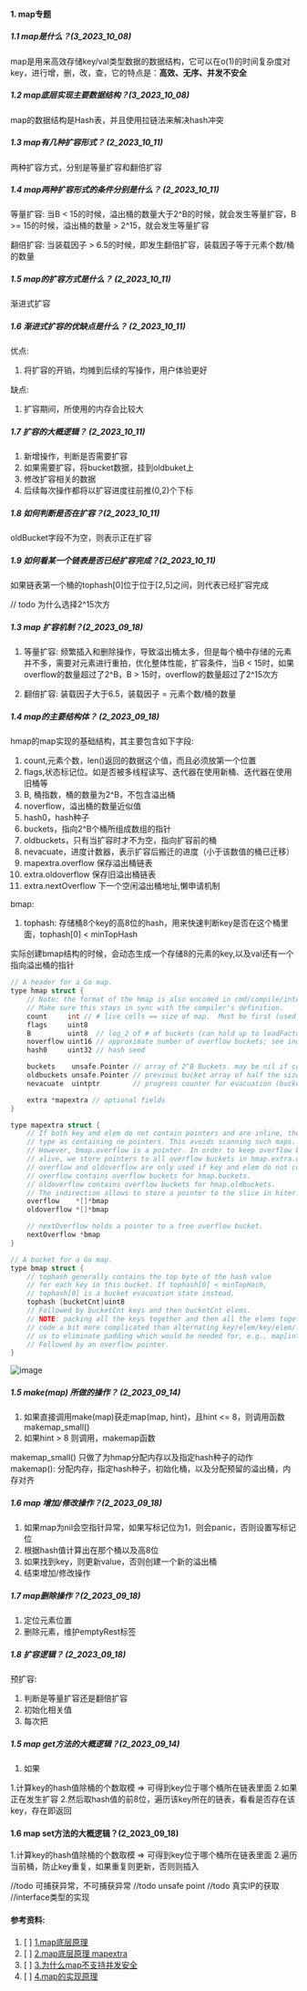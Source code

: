 #### 1. map专题

##### 1.1 map是什么？(3_2023_10_08)
map是用来高效存储key/val类型数据的数据结构，它可以在o(1)的时间复杂度对key，进行增，删，改，查，它的特点是：**高效、无序、并发不安全**


##### 1.2 map底层实现主要数据结构？(3_2023_10_08)
map的数据结构是Hash表，并且使用拉链法来解决hash冲突


##### 1.3 map有几种扩容形式？ (2_2023_10_11)
两种扩容方式，分别是等量扩容和翻倍扩容

##### 1.4 map两种扩容形式的条件分别是什么？ (2_2023_10_11)
等量扩容: 当B < 15的时候，溢出桶的数量大于2^B的时候，就会发生等量扩容，B >= 15的时候，溢出桶的数量 > 2^15，就会发生等量扩容

翻倍扩容: 当装载因子 > 6.5的时候，即发生翻倍扩容，装载因子等于元素个数/桶的数量


##### 1.5 map的扩容方式是什么？  (2_2023_10_11)
渐进式扩容

##### 1.6 渐进式扩容的优缺点是什么？  (2_2023_10_11)
优点:
1. 将扩容的开销，均摊到后续的写操作，用户体验更好

缺点:
1. 扩容期间，所使用的内存会比较大

##### 1.7 扩容的大概逻辑？ (2_2023_10_11)
1. 新增操作，判断是否需要扩容
2. 如果需要扩容，将bucket数据，挂到oldbuket上
3. 修改扩容相关的数据
4. 后续每次操作都将以扩容进度往前推(0,2)个下标

##### 1.8 如何判断是否在扩容？(2_2023_10_11)
oldBucket字段不为空，则表示正在扩容

##### 1.9 如何看某一个链表是否已经扩容完成？(2_2023_10_11)
如果链表第一个桶的tophash[0]位于位于[2,5]之间，则代表已经扩容完成



// todo 为什么选择2^15次方
  
##### 1.3 map 扩容机制？(2_2023_09_18)
1. 等量扩容: 频繁插入和删除操作，导致溢出桶太多，但是每个桶中存储的元素并不多，需要对元素进行重拍，优化整体性能，扩容条件，当B < 15时，如果overflow的数量超过了2^B，B > 15时，overflow的数量超过了2^15次方

2. 翻倍扩容: 装载因子大于6.5，装载因子 = 元素个数/桶的数量



##### 1.4 map的主要结构体？ (2_2023_09_18)
hmap的map实现的基础结构，其主要包含如下字段:
1. count,元素个数，len()返回的数据这个值，而且必须放第一个位置
2. flags,状态标记位。如是否被多线程读写、迭代器在使用新桶、迭代器在使用旧桶等
3. B, 桶指数，桶的数量为2^B，不包含溢出桶
4. noverflow，溢出桶的数量近似值
5. hash0，hash种子
6. buckets，指向2^B个桶所组成数组的指针
7. oldbuckets，只有当扩容时才不为空，指向扩容前的桶
8. nevacuate，进度计数器，表示扩容后搬迁的进度（小于该数值的桶已迁移）
9. mapextra.overflow 保存溢出桶链表
10. extra.oldoverflow 保存旧溢出桶链表
11. extra.nextOverflow 下一个空闲溢出桶地址,懒申请机制


bmap:
1. tophash: 存储桶8个key的高8位的hash，用来快速判断key是否在这个桶里面，tophash[0] < minTopHash

实际创建bmap结构的时候，会动态生成一个存储8的元素的key,以及val还有一个指向溢出桶的指针


```c++
// A header for a Go map.
type hmap struct {
	// Note: the format of the hmap is also encoded in cmd/compile/internal/gc/reflect.go.
	// Make sure this stays in sync with the compiler's definition.
	count     int // # live cells == size of map.  Must be first (used by len() builtin)
	flags     uint8
	B         uint8  // log_2 of # of buckets (can hold up to loadFactor * 2^B items)
	noverflow uint16 // approximate number of overflow buckets; see incrnoverflow for details
	hash0     uint32 // hash seed

	buckets    unsafe.Pointer // array of 2^B Buckets. may be nil if count==0.
	oldbuckets unsafe.Pointer // previous bucket array of half the size, non-nil only when growing
	nevacuate  uintptr        // progress counter for evacuation (buckets less than this have been evacuated)

	extra *mapextra // optional fields
}

type mapextra struct {
	// If both key and elem do not contain pointers and are inline, then we mark bucket
	// type as containing no pointers. This avoids scanning such maps.
	// However, bmap.overflow is a pointer. In order to keep overflow buckets
	// alive, we store pointers to all overflow buckets in hmap.extra.overflow and hmap.extra.oldoverflow.
	// overflow and oldoverflow are only used if key and elem do not contain pointers.
	// overflow contains overflow buckets for hmap.buckets.
	// oldoverflow contains overflow buckets for hmap.oldbuckets.
	// The indirection allows to store a pointer to the slice in hiter.
	overflow    *[]*bmap
	oldoverflow *[]*bmap

	// nextOverflow holds a pointer to a free overflow bucket.
	nextOverflow *bmap
}

// A bucket for a Go map.
type bmap struct {
	// tophash generally contains the top byte of the hash value
	// for each key in this bucket. If tophash[0] < minTopHash,
	// tophash[0] is a bucket evacuation state instead.
	tophash [bucketCnt]uint8
	// Followed by bucketCnt keys and then bucketCnt elems.
	// NOTE: packing all the keys together and then all the elems together makes the
	// code a bit more complicated than alternating key/elem/key/elem/... but it allows
	// us to eliminate padding which would be needed for, e.g., map[int64]int8.
	// Followed by an overflow pointer.
}

```


![image](https://github.com/Luozujian/architect/assets/27532970/1a2097c3-2a10-4d6a-84a9-66c2953e4277)



##### 1.5 make(map) 所做的操作？ (2_2023_09_14)
1. 如果直接调用make(map)获走map(map, hint)，且hint <= 8，则调用函数 makemap_small()
2. 如果hint > 8 则调用，makemap函数

makemap_small() 只做了为hmap分配内存以及指定hash种子的动作
makemap(): 分配内存，指定hash种子，初始化桶，以及分配预留的溢出桶，内存对齐


##### 1.6 map 增加/修改操作？(2_2023_09_18)
1. 如果map为nil会空指针异常，如果写标记位为1，则会panic，否则设置写标记位
2. 根据hash值计算出在那个桶以及高8位
3. 如果找到key，则更新value，否则创建一个新的溢出桶
4. 结束增加/修改操作

##### 1.7 map删除操作？(2_2023_09_18)
1. 定位元素位置
2. 删除元素，维护emptyRest标签


##### 1.8 扩容逻辑？ (2_2023_09_18)
预扩容:
1. 判断是等量扩容还是翻倍扩容
2. 初始化相关值
3. 每次把

##### 1.5 map get方法的大概逻辑？(2_2023_09_14)
1. 如果


1.计算key的hash值除桶的个数取模 => 可得到key位于哪个桶所在链表里面
2.如果正在发生扩容
2.然后取hash值的前8位，遍历该key所在的链表，看看是否存在该key，存在即返回


#### 1.6 map set方法的大概逻辑？(2_2023_09_18)
1.计算key的hash值除桶的个数取模 => 可得到key位于哪个桶所在链表里面
2.遍历当前桶，防止key重复，如果重复则更新，否则则插入




//todo 可捕获异常，不可捕获异常
//todo unsafe point
//todo 真实IP的获取
//interface类型的实现


#### 参考资料:

1. [ ] [1.map底层原理](https://zhuanlan.zhihu.com/p/495998623)
2. [ ] [2.map底层原理 mapextra](https://cloud.tencent.com/developer/article/1746966)
3. [ ] [3.为什么map不支持并发安全](https://learnku.com/articles/67151)
4. [ ] [4.map的实现原理](https://zhuanlan.zhihu.com/p/495998623)
